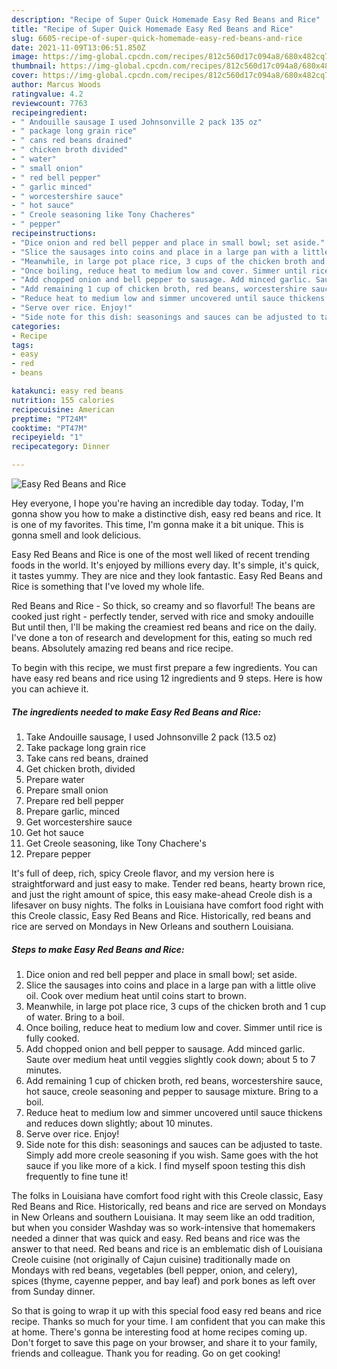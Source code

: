 ```yaml
---
description: "Recipe of Super Quick Homemade Easy Red Beans and Rice"
title: "Recipe of Super Quick Homemade Easy Red Beans and Rice"
slug: 6605-recipe-of-super-quick-homemade-easy-red-beans-and-rice
date: 2021-11-09T13:06:51.850Z
image: https://img-global.cpcdn.com/recipes/812c560d17c094a8/680x482cq70/easy-red-beans-and-rice-recipe-main-photo.jpg
thumbnail: https://img-global.cpcdn.com/recipes/812c560d17c094a8/680x482cq70/easy-red-beans-and-rice-recipe-main-photo.jpg
cover: https://img-global.cpcdn.com/recipes/812c560d17c094a8/680x482cq70/easy-red-beans-and-rice-recipe-main-photo.jpg
author: Marcus Woods
ratingvalue: 4.2
reviewcount: 7763
recipeingredient:
- " Andouille sausage I used Johnsonville 2 pack 135 oz"
- " package long grain rice"
- " cans red beans drained"
- " chicken broth divided"
- " water"
- " small onion"
- " red bell pepper"
- " garlic minced"
- " worcestershire sauce"
- " hot sauce"
- " Creole seasoning like Tony Chacheres"
- " pepper"
recipeinstructions:
- "Dice onion and red bell pepper and place in small bowl; set aside."
- "Slice the sausages into coins and place in a large pan with a little olive oil. Cook over medium heat until coins start to brown."
- "Meanwhile, in large pot place rice, 3 cups of the chicken broth and 1 cup of water. Bring to a boil."
- "Once boiling, reduce heat to medium low and cover. Simmer until rice is fully cooked."
- "Add chopped onion and bell pepper to sausage. Add minced garlic. Saute over medium heat until veggies slightly cook down; about 5 to 7 minutes."
- "Add remaining 1 cup of chicken broth, red beans, worcestershire sauce, hot sauce, creole seasoning and pepper to sausage mixture. Bring to a boil."
- "Reduce heat to medium low and simmer uncovered until sauce thickens and reduces down slightly; about 10 minutes."
- "Serve over rice. Enjoy!"
- "Side note for this dish: seasonings and sauces can be adjusted to taste. Simply add more creole seasoning if you wish. Same goes with the hot sauce if you like more of a kick. I find myself spoon testing this dish frequently to fine tune it!"
categories:
- Recipe
tags:
- easy
- red
- beans

katakunci: easy red beans 
nutrition: 155 calories
recipecuisine: American
preptime: "PT24M"
cooktime: "PT47M"
recipeyield: "1"
recipecategory: Dinner

---
```



![Easy Red Beans and Rice](https://img-global.cpcdn.com/recipes/812c560d17c094a8/680x482cq70/easy-red-beans-and-rice-recipe-main-photo.jpg)

Hey everyone, I hope you're having an incredible day today. Today, I'm gonna show you how to make a distinctive dish, easy red beans and rice. It is one of my favorites. This time, I'm gonna make it a bit unique. This is gonna smell and look delicious.

Easy Red Beans and Rice is one of the most well liked of recent trending foods in the world. It's enjoyed by millions every day. It's simple, it's quick, it tastes yummy. They are nice and they look fantastic. Easy Red Beans and Rice is something that I've loved my whole life.

Red Beans and Rice - So thick, so creamy and so flavorful! The beans are cooked just right - perfectly tender, served with rice and smoky andouille But until then, I&#39;ll be making the creamiest red beans and rice on the daily. I&#39;ve done a ton of research and development for this, eating so much red beans. Absolutely amazing red beans and rice recipe.


To begin with this recipe, we must first prepare a few ingredients. You can have easy red beans and rice using 12 ingredients and 9 steps. Here is how you can achieve it.

<!--inarticleads1-->

##### The ingredients needed to make Easy Red Beans and Rice:

1. Take  Andouille sausage, I used Johnsonville 2 pack (13.5 oz)
1. Take  package long grain rice
1. Take  cans red beans, drained
1. Get  chicken broth, divided
1. Prepare  water
1. Prepare  small onion
1. Prepare  red bell pepper
1. Prepare  garlic, minced
1. Get  worcestershire sauce
1. Get  hot sauce
1. Get  Creole seasoning, like Tony Chachere&#39;s
1. Prepare  pepper


It&#39;s full of deep, rich, spicy Creole flavor, and my version here is straightforward and just easy to make. Tender red beans, hearty brown rice, and just the right amount of spice, this easy make-ahead Creole dish is a lifesaver on busy nights. The folks in Louisiana have comfort food right with this Creole classic, Easy Red Beans and Rice. Historically, red beans and rice are served on Mondays in New Orleans and southern Louisiana. 

<!--inarticleads2-->

##### Steps to make Easy Red Beans and Rice:

1. Dice onion and red bell pepper and place in small bowl; set aside.
1. Slice the sausages into coins and place in a large pan with a little olive oil. Cook over medium heat until coins start to brown.
1. Meanwhile, in large pot place rice, 3 cups of the chicken broth and 1 cup of water. Bring to a boil.
1. Once boiling, reduce heat to medium low and cover. Simmer until rice is fully cooked.
1. Add chopped onion and bell pepper to sausage. Add minced garlic. Saute over medium heat until veggies slightly cook down; about 5 to 7 minutes.
1. Add remaining 1 cup of chicken broth, red beans, worcestershire sauce, hot sauce, creole seasoning and pepper to sausage mixture. Bring to a boil.
1. Reduce heat to medium low and simmer uncovered until sauce thickens and reduces down slightly; about 10 minutes.
1. Serve over rice. Enjoy!
1. Side note for this dish: seasonings and sauces can be adjusted to taste. Simply add more creole seasoning if you wish. Same goes with the hot sauce if you like more of a kick. I find myself spoon testing this dish frequently to fine tune it!


The folks in Louisiana have comfort food right with this Creole classic, Easy Red Beans and Rice. Historically, red beans and rice are served on Mondays in New Orleans and southern Louisiana. It may seem like an odd tradition, but when you consider Washday was so work-intensive that homemakers needed a dinner that was quick and easy. Red beans and rice was the answer to that need. Red beans and rice is an emblematic dish of Louisiana Creole cuisine (not originally of Cajun cuisine) traditionally made on Mondays with red beans, vegetables (bell pepper, onion, and celery), spices (thyme, cayenne pepper, and bay leaf) and pork bones as left over from Sunday dinner. 

So that is going to wrap it up with this special food easy red beans and rice recipe. Thanks so much for your time. I am confident that you can make this at home. There's gonna be interesting food at home recipes coming up. Don't forget to save this page on your browser, and share it to your family, friends and colleague. Thank you for reading. Go on get cooking!
